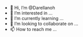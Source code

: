 - 👋 Hi, I’m @Darellanoh
- 👀 I’m interested in ...
- 🌱 I’m currently learning ...
- 💞️ I’m looking to collaborate on ...
- 📫 How to reach me ...

<!---
Darellanoh/Darellanoh is a ✨ special ✨ repository because its `README.md` (this file) appears on your GitHub profile.
You can click the Preview link to take a look at your changes.
--->
